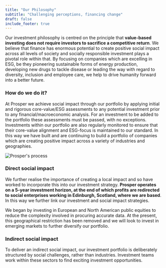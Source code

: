 ```yaml
---
title: "Our Philosophy"
subtitle: "Challenging perceptions, financing change"
draft: false
include_footer: true
---
```


Our investment philosophy is centred on the principle that **value-based investing does not require investors to sacrifice a competitive return**. We believe that finance has enormous potential to create positive social impact across all levels of society and socially responsible investment plays a pivotal role within that. By focusing on companies which are excelling in ESG, be they pioneering sustainable forms of energy production, developing new drugs to tackle disease or leading the way with regard to diversity, inclusion and employee care, we help to drive humanity forward into a better future.

### How do we do it?

At Prosper we achieve social impact through our portfolio by applying initial and rigorous core-value/ESG assessments to any potential investment prior to any financial/macroeconomic analysis. For an investment to be added to the portfolio these assessments must be passed, with no exceptions. Investments within our portfolio are also regularly monitored to ensure that their core-value alignment and ESG-focus is maintained to our standard. In this way we have built and are continuing to build a portfolio of companies which are creating positive impact across a variety of industries and geographies.

![Prosper's process](/images/prosper-process.png)

### Direct social impact

We further realise the importance of creating a local impact and so have worked to incorporate this into our investment strategy. **Prosper operates on a 5-year investment horizon, at the end of which profits are redirected to social enterprises working in Edinburgh, Scotland, where we are based**. In this way we further link our investment and social impact strategies.

We began by investing in European and North American public equities to reduce the complexity involved in procuring accurate data. At the present, this geographical restriction has been removed and we will look to invest in emerging markets to further diversify our portfolio.

### Indirect social impact

To deliver an indirect social impact, our investment portfolio is deliberately structured by social challenges, rather than industries. Investment teams work within these sectors to find exciting investment opportunities.